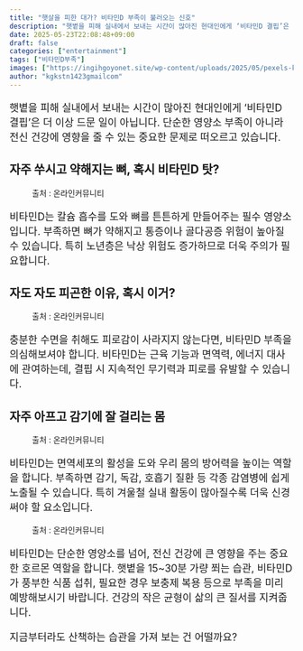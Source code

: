 ```yaml
---
title: "햇살을 피한 대가? 비타민D 부족이 불러오는 신호"
description: "햇볕을 피해 실내에서 보내는 시간이 많아진 현대인에게 ‘비타민D 결핍’은 더 이상 드문 일이 아닙니다. 단순한 영양소 부족이 아니라 전신 건강에 영향을 줄 수 있는 중요한 문제로 떠오르고 있습니다."
date: 2025-05-23T22:08:48+09:00
draft: false
categories: ["entertainment"]
tags: ["비타민D부족"]
images: ["https://ingihgoyonet.site/wp-content/uploads/2025/05/pexels-kindelmedia-7298398-577x1024.jpg", "https://ingihgoyonet.site/wp-content/uploads/2025/05/pexels-wasinpirom-32205986-1024x683.jpg", "https://ingihgoyonet.site/wp-content/uploads/2025/05/pexels-towfiqu-barbhuiya-3440682-11501479-1024x683.jpg", "https://ingihgoyonet.site/wp-content/uploads/2025/05/pexels-stuti-28240733-683x1024.jpg"]
author: "kgkstn1423gmailcom"
---
```


<p style="font-size:18px">햇볕을 피해 실내에서 보내는 시간이 많아진 현대인에게 ‘비타민D 결핍’은 더 이상 드문 일이 아닙니다. 단순한 영양소 부족이 아니라 전신 건강에 영향을 줄 수 있는 중요한 문제로 떠오르고 있습니다.</p> <h2 >자주 쑤시고 약해지는 뼈, 혹시 비타민D 탓?</h2> <figure ><img src="https://ingihgoyonet.site/wp-content/uploads/2025/05/pexels-kindelmedia-7298398-577x1024.jpg" alt="" style="aspect-ratio:16/9;object-fit:cover"/><figcaption >출처 : 온라인커뮤니티</figcaption></figure> <p style="font-size:18px">비타민D는 칼슘 흡수를 도와 뼈를 튼튼하게 만들어주는 필수 영양소입니다. 부족하면 뼈가 약해지고 통증이나 골다공증 위험이 높아질 수 있습니다. 특히 노년층은 낙상 위험도 증가하므로 더욱 주의가 필요합니다.</p> <h2 >자도 자도 피곤한 이유, 혹시 이거?</h2> <figure ><img src="https://ingihgoyonet.site/wp-content/uploads/2025/05/pexels-wasinpirom-32205986-1024x683.jpg" alt="" style="aspect-ratio:16/9;object-fit:cover"/><figcaption >출처 : 온라인커뮤니티</figcaption></figure> <p style="font-size:18px">충분한 수면을 취해도 피로감이 사라지지 않는다면, 비타민D 부족을 의심해보셔야 합니다. 비타민D는 근육 기능과 면역력, 에너지 대사에 관여하는데, 결핍 시 지속적인 무기력과 피로를 유발할 수 있습니다.</p> <h2 >자주 아프고 감기에 잘 걸리는 몸</h2> <figure ><img src="https://ingihgoyonet.site/wp-content/uploads/2025/05/pexels-towfiqu-barbhuiya-3440682-11501479-1024x683.jpg" alt="" style="aspect-ratio:16/9;object-fit:cover"/><figcaption >출처 : 온라인커뮤니티</figcaption></figure> <p style="font-size:18px">비타민D는 면역세포의 활성을 도와 우리 몸의 방어력을 높이는 역할을 합니다. 부족하면 감기, 독감, 호흡기 질환 등 각종 감염병에 쉽게 노출될 수 있습니다. 특히 겨울철 실내 활동이 많아질수록 더욱 신경 써야 할 요소입니다.</p> <figure ><img src="https://ingihgoyonet.site/wp-content/uploads/2025/05/pexels-stuti-28240733-683x1024.jpg" alt="" style="aspect-ratio:16/9;object-fit:cover"/><figcaption >출처 : 온라인커뮤니티</figcaption></figure> <p style="font-size:18px">비타민D는 단순한 영양소를 넘어, 전신 건강에 큰 영향을 주는 중요한 호르몬 역할을 합니다. 햇볕을 15~30분 가량 쬐는 습관, 비타민D가 풍부한 식품 섭취, 필요한 경우 보충제 복용 등으로 부족을 미리 예방해보시기 바랍니다. 건강의 작은 균형이 삶의 큰 질서를 지켜줍니다.</p> <p style="font-size:18px">지금부터라도 산책하는 습관을 가져 보는 건 어떨까요?</p>